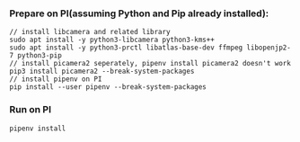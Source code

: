### Prepare on PI(assuming Python and Pip already installed):

```
// install libcamera and related library
sudo apt install -y python3-libcamera python3-kms++
sudo apt install -y python3-prctl libatlas-base-dev ffmpeg libopenjp2-7 python3-pip
// install picamera2 seperately, pipenv install picamera2 doesn't work
pip3 install picamera2 --break-system-packages
// install pipenv on PI
pip install --user pipenv --break-system-packages
```

### Run on PI
```
pipenv install
```
